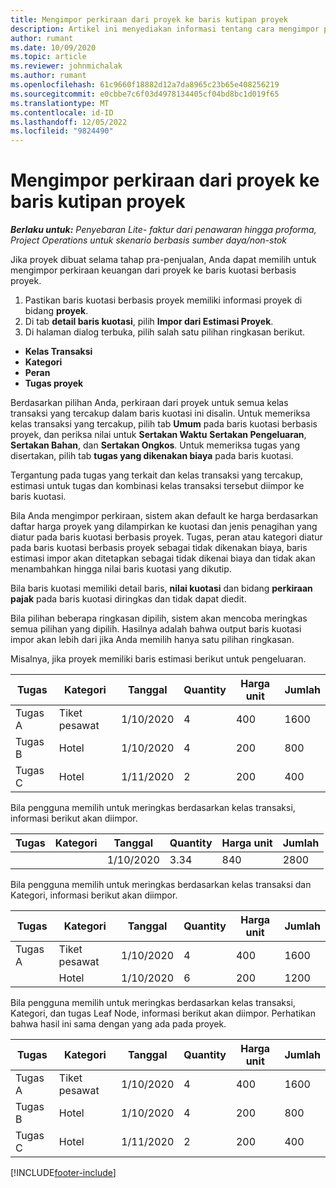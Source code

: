 ```yaml
---
title: Mengimpor perkiraan dari proyek ke baris kutipan proyek
description: Artikel ini menyediakan informasi tentang cara mengimpor perkiraan dari proyek ke baris kutipan proyek.
author: rumant
ms.date: 10/09/2020
ms.topic: article
ms.reviewer: johnmichalak
ms.author: rumant
ms.openlocfilehash: 61c9660f18882d12a7da8965c23b65e408256219
ms.sourcegitcommit: e0cbbe7c6f03d4978134405cf04bd8bc1d019f65
ms.translationtype: MT
ms.contentlocale: id-ID
ms.lasthandoff: 12/05/2022
ms.locfileid: "9824490"
---
```

# <a name="import-estimates-from-a-project-to-a-project-quote-line"></a>Mengimpor perkiraan dari proyek ke baris kutipan proyek 

_**Berlaku untuk:** Penyebaran Lite- faktur dari penawaran hingga proforma, Project Operations untuk skenario berbasis sumber daya/non-stok_

Jika proyek dibuat selama tahap pra-penjualan, Anda dapat memilih untuk mengimpor perkiraan keuangan dari proyek ke baris kuotasi berbasis proyek.

1. Pastikan baris kuotasi berbasis proyek memiliki informasi proyek di bidang **proyek**.
2. Di tab **detail baris kuotasi**, pilih **Impor dari Estimasi Proyek**.
3. Di halaman dialog terbuka, pilih salah satu pilihan ringkasan berikut.

  - **Kelas Transaksi**
  - **Kategori**
  - **Peran** 
  - **Tugas proyek**

Berdasarkan pilihan Anda, perkiraan dari proyek untuk semua kelas transaksi yang tercakup dalam baris kuotasi ini disalin. Untuk memeriksa kelas transaksi yang tercakup, pilih tab **Umum** pada baris kuotasi berbasis proyek, dan periksa nilai untuk **Sertakan Waktu** **Sertakan Pengeluaran**, **Sertakan Bahan**, dan **Sertakan Ongkos**.  Untuk memeriksa tugas yang disertakan, pilih tab **tugas yang dikenakan biaya** pada baris kuotasi.

Tergantung pada tugas yang terkait dan kelas transaksi yang tercakup, estimasi untuk tugas dan kombinasi kelas transaksi tersebut diimpor ke baris kuotasi.

Bila Anda mengimpor perkiraan, sistem akan default ke harga berdasarkan daftar harga proyek yang dilampirkan ke kuotasi dan jenis penagihan yang diatur pada baris kuotasi berbasis proyek. Tugas, peran atau kategori diatur pada baris kuotasi berbasis proyek sebagai tidak dikenakan biaya, baris estimasi impor akan ditetapkan sebagai tidak dikenai biaya dan tidak akan menambahkan hingga nilai baris kuotasi yang dikutip.

Bila baris kuotasi memiliki detail baris, **nilai kuotasi** dan bidang **perkiraan pajak** pada baris kuotasi diringkas dan tidak dapat diedit.

Bila pilihan beberapa ringkasan dipilih, sistem akan mencoba meringkas semua pilihan yang dipilih. Hasilnya adalah bahwa output baris kuotasi impor akan lebih dari jika Anda memilih hanya satu pilihan ringkasan.

Misalnya, jika proyek memiliki baris estimasi berikut untuk pengeluaran.

| Tugas | Kategori | Tanggal | Quantity | Harga unit | Jumlah |
| --- | --- | --- | --- | --- | --- |
| Tugas A | Tiket pesawat | 1/10/2020 | 4 | 400 | 1600 |
| Tugas B | Hotel | 1/10/2020 | 4 | 200 | 800 |
| Tugas C | Hotel | 1/11/2020 | 2 | 200 | 400 |

Bila pengguna memilih untuk meringkas berdasarkan kelas transaksi, informasi berikut akan diimpor.

| Tugas | Kategori | Tanggal | Quantity | Harga unit | Jumlah |
| --- | --- | --- | --- | --- | --- |
|||1/10/2020 | 3.34 | 840 | 2800 |

Bila pengguna memilih untuk meringkas berdasarkan kelas transaksi dan Kategori, informasi berikut akan diimpor.

| Tugas | Kategori | Tanggal | Quantity | Harga unit | Jumlah |
| --- | --- | --- | --- | --- | --- |
| Tugas A | Tiket pesawat | 1/10/2020 | 4 | 400 | 1600 |
| | Hotel | 1/10/2020 | 6 | 200 | 1200 |

Bila pengguna memilih untuk meringkas berdasarkan kelas transaksi, Kategori, dan tugas Leaf Node, informasi berikut akan diimpor. Perhatikan bahwa hasil ini sama dengan yang ada pada proyek.

| Tugas | Kategori | Tanggal | Quantity | Harga unit | Jumlah |
| --- | --- | --- | --- | --- | --- |
| Tugas A | Tiket pesawat | 1/10/2020 | 4 | 400 | 1600 |
| Tugas B | Hotel | 1/10/2020 | 4 | 200 | 800 |
| Tugas C | Hotel | 1/11/2020 | 2 | 200 | 400 |


[!INCLUDE[footer-include](../../includes/footer-banner.md)]
